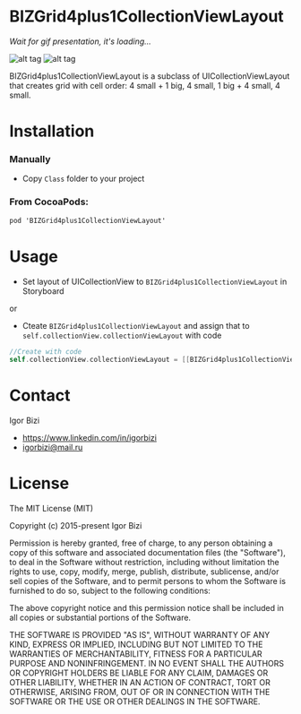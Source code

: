# BIZGrid4plus1CollectionViewLayout 

*Wait for gif presentation, it's loading...*

![alt tag](https://github.com/bizibizi/BIZCollectionViewLayout4plus1Grid/blob/master/presentation.gif) ![alt tag](https://github.com/bizibizi/BIZGrid4plus1CollectionViewLayout/blob/master/cover-s.jpeg)


BIZGrid4plus1CollectionViewLayout is a subclass of UICollectionViewLayout that creates grid with cell order: 4 small + 1 big, 4 small, 1 big + 4 small, 4 small.


# Installation

### Manually
- Copy ```Class``` folder to your project 

### From CocoaPods:
```objective-c
pod 'BIZGrid4plus1CollectionViewLayout' 
```


# Usage

- Set layout of UICollectionView to ```BIZGrid4plus1CollectionViewLayout``` in Storyboard
 
or
- Cteate ```BIZGrid4plus1CollectionViewLayout``` and assign that to ```self.collectionView.collectionViewLayout``` with code
```objective-c
//Create with code
self.collectionView.collectionViewLayout = [[BIZGrid4plus1CollectionViewLayout alloc] init];
```


# Contact

Igor Bizi
- https://www.linkedin.com/in/igorbizi
- igorbizi@mail.ru


# License
 
The MIT License (MIT)

Copyright (c) 2015-present Igor Bizi

Permission is hereby granted, free of charge, to any person obtaining a copy of this software and associated documentation files (the "Software"), to deal in the Software without restriction, including without limitation the rights to use, copy, modify, merge, publish, distribute, sublicense, and/or sell copies of the Software, and to permit persons to whom the Software is furnished to do so, subject to the following conditions:

The above copyright notice and this permission notice shall be included in all copies or substantial portions of the Software.

THE SOFTWARE IS PROVIDED "AS IS", WITHOUT WARRANTY OF ANY KIND, EXPRESS OR IMPLIED, INCLUDING BUT NOT LIMITED TO THE WARRANTIES OF MERCHANTABILITY, FITNESS FOR A PARTICULAR PURPOSE AND NONINFRINGEMENT. IN NO EVENT SHALL THE AUTHORS OR COPYRIGHT HOLDERS BE LIABLE FOR ANY CLAIM, DAMAGES OR OTHER LIABILITY, WHETHER IN AN ACTION OF CONTRACT, TORT OR OTHERWISE, ARISING FROM, OUT OF OR IN CONNECTION WITH THE SOFTWARE OR THE USE OR OTHER DEALINGS IN THE SOFTWARE.
 
